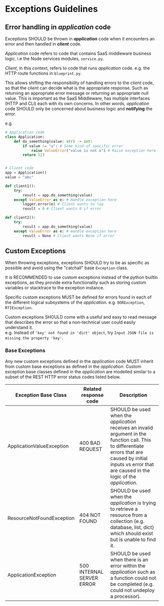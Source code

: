 # Exceptions Guidelines
 
## Error handling in _application_ code
Exceptions SHOULD be thrown in ___application___ code when it encounters an error and then handled in ___client___ code. 

_Application_ code refers to code that contains SaaS middleware business logic. i.e the Node services modules, `service.py`.

_Client_, in this context, refers to code that runs _application_ code. e.g. the HTTP route functions in `blueprint.py`.

This allows shifting the responsibility of handling errors to the _client_ code, so that the _client_ can decide what is the appropriate response. Such as returning an appropriate error message or returning an appropriate null value. This is important as the SaaS Middleware, has multiple interfaces (HTTP and CLI) each with its own concerns. In other words, _application_ code SHOULD only be concerned about business logic and __notifying__ the error.


e.g.
```python
# Application code
class Application:
    def do_something(value: str) -> int:
        if value != "a": # Some kind of specific error
            raise ValueError("value is not a") # Raise exception here
        return 123


# Client code
app = Application()
value = "abc"

def client1():
    try:
        result = app.do_something(value)
    except ValueError as e: # Handle exception here
        logger.error(e) # Client wants to log
        result = 0 # Client wants 0 if error

def client2():
    try:
        result = app.do_something(value)
    except ValueError as e: # Handle exception here
        result = None # Client wants None if error
```

## Custom Exceptions
When throwing exceptions, exceptions SHOULD try to be as specific as possible and avoid using the "catchall" base `Exception` class.

It is RECOMMENDED to use custom exceptions instead of the python builtin exceptions, as they provide extra functionality such as storing custom variables or stacktrace to the exception instance.

Specific custom exceptions MUST be defined for errors found in each of the different logical subsystems of the _application_. e.g. `DORException`, `RTIException`.

Custom exceptions SHOULD come with a useful and easy to read message that describes the error so that a non-technical user could easily understand it.  
e.g. Instead of `'key' not found in 'dict' object`, try `Input JSON file is missing the property 'key'`.

### Base Exceptions
Any new custom exceptions defined in the _application_ code MUST inherit from custom base exceptions as defined in the _application_. Custom exception base classes defined in the _application_ are modelled similar to a subset of the REST HTTP error status codes listed below.

|Exception Base Class|Related response code|Description|
|-|-|-|
ApplicationValueException|400 BAD REQUEST|SHOULD be used when the _application_ receives an invalid argument in the function call. This to differentiate errors that are caused by initial inputs vs error that are caused in the logic of the _application_.
ResourceNotFoundException|404 NOT FOUND|SHOULD be used when the _application_ is trying to retrieve a resource from a collection (e.g. database, list, dict) which should exist but is unable to find it.
ApplicationException|500 INTERNAL SERVER ERROR|SHOULD be used when there is an error within the _application_ such as a function could not be completed (e.g. could not undeploy a processor).
